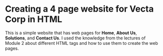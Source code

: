 # Creating a 4 page website for Vecta Corp in HTML
This is a simple website that has web pages for **Home**, **About Us**, **Solutions**, and **Contact Us**. I used the knowledge from the lectures of Module 2 about different HTML tags and how to use them to create the web pages.

